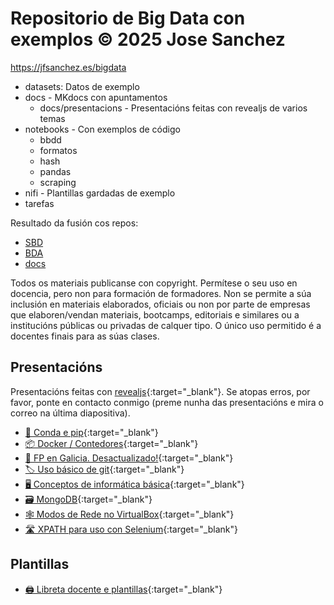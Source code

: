 # Repositorio de Big Data con exemplos © 2025 Jose Sanchez 

<https://jfsanchez.es/bigdata>

- datasets: Datos de exemplo
- docs - MKdocs con apuntamentos
    - docs/presentacions - Presentacións feitas con revealjs de varios temas
- notebooks - Con exemplos de código
    - bbdd
    - formatos
    - hash
    - pandas
    - scraping
- nifi - Plantillas gardadas de exemplo
- tarefas

Resultado da fusión cos repos:

- [SBD](https://github.com/jfsanchez/SBD) 
- [BDA](https://github.com/jfsanchez/BDA)
- [docs](https://github.com/jfsanchez/docs)

Todos os materiais publicanse con copyright. Permítese o seu uso en docencia, pero non para formación de formadores. Non se permite a súa inclusión en materiais elaborados, oficiais ou non por parte de empresas que elaboren/vendan materiais, bootcamps, editoriais e similares ou a institucións públicas ou privadas de calquer tipo. O único uso permitido é a docentes finais para as súas clases.

## Presentacións

Presentacións feitas con [revealjs](https://revealjs.com/){:target="_blank"}. Se atopas erros, por favor, ponte en contacto conmigo (preme nunha das presentacións e mira o correo na última diapositiva).

- [🐍 Conda e pip](https://jfsanchez.es/bigdata/presentacions/conda-pip-virtualenv){:target="_blank"}
- [📦 Docker / Contedores](https://jfsanchez.es/bigdata/presentacions/docker){:target="_blank"}
- [📕 FP en Galicia. Desactualizado!](https://jfsanchez.es/bigdata/presentacions/funcionamentofp){:target="_blank"}
- [🏷 Uso básico de git](https://jfsanchez.es/bigdata/presentacions/git){:target="_blank"}
- [🖥️ Conceptos de informática básica](https://jfsanchez.es/bigdata/presentacions/informatica-basica){:target="_blank"}
- [🗃️ MongoDB](https://jfsanchez.es/bigdata/presentacions/mongodb){:target="_blank"}
- [🕸️ Modos de Rede no VirtualBox](https://jfsanchez.es/bigdata/presentacions/virtualbox){:target="_blank"}
- [🛣️ XPATH para uso con Selenium](https://jfsanchez.es/bigdata/presentacions/xpath){:target="_blank"}

## Plantillas

- [🖨️ Libreta docente e plantillas](https://jfsanchez.es/bigdata/presentacions/libreta){:target="_blank"}
